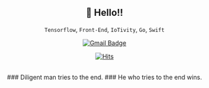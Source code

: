 <div align=center>
  
## 👋 Hello!!<br />
`Tensorflow`, `Front-End`, `IoTivity`, `Go`, `Swift`
<br />

</div>
<div align=center>
  
[![Gmail Badge](https://img.shields.io/badge/Gmail-d14836?style=flat-square&logo=Gmail&logoColor=white&link=mailto:yklovejesus@gmail.com)](mailto:yklovejesus@gmail.com)

</div>
<div align=center>
  
[![Hits](https://hits.seeyoufarm.com/api/count/incr/badge.svg?url=https%3A%2F%2Fgithub.com%2Fzzsza)](https://hits.seeyoufarm.com)

</div>

<div align=center>

<br />
### Diligent man tries to the end.
### He who tries to the end wins.
<br />

</div>
